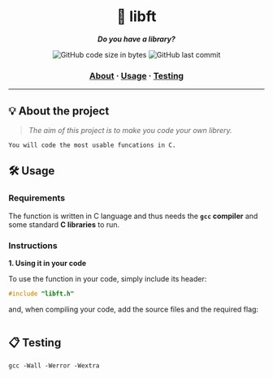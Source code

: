<h1 align="center">
	📖 libft
</h1>

<p align="center">
	<b><i>Do you have a library?</i></b><br>
</p>

<p align="center">
	<img alt="GitHub code size in bytes" src="https://img.shields.io/github/languages/code-size/Kevinwmiguel/42_Lisbon_CommonCore
/libft?color=lightblue" />
	<img alt="GitHub last commit" src="https://img.shields.io/github/last-commit/Kevinwmiguel/libft?color=green" />
</p>

<h3 align="center">
	<a href="#%EF%B8%8F-about">About</a>
	<span> · </span>
	<a href="#%EF%B8%8F-usage">Usage</a>
	<span> · </span>
	<a href="#-testing">Testing</a>
</h3>

---

## 💡 About the project

> _The aim of this project is to make you code your own librery._

	You will code the most usable funcations in C.

## 🛠️ Usage

### Requirements

The function is written in C language and thus needs the **`gcc` compiler** and some standard **C libraries** to run.

### Instructions

**1. Using it in your code**

To use the function in your code, simply include its header:

```C
#include "libft.h"
```

and, when compiling your code, add the source files and the required flag:

```
```

## 📋 Testing


```shell
gcc -Wall -Werror -Wextra 
```
